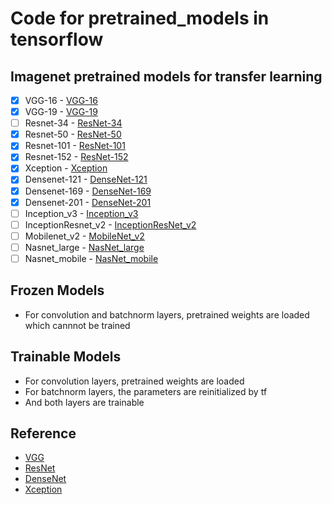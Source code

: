 # Code for pretrained\_models in tensorflow

## Imagenet pretrained models for transfer learning
- [x] VGG-16 - [VGG-16](https://github.com/fchollet/deep-learning-models/releases/download/v0.1/vgg16_weights_tf_dim_ordering_tf_kernels_notop.h5)
- [x] VGG-19 - [VGG-19](https://github.com/fchollet/deep-learning-models/releases/download/v0.1/vgg19_weights_tf_dim_ordering_tf_kernels_notop.h5)
- [ ] Resnet-34 - [ResNet-34]()
- [x] Resnet-50 - [ResNet-50](https://github.com/fchollet/deep-learning-models/releases/download/v0.2/resnet50_weights_tf_dim_ordering_tf_kernels_notop.h5)
- [x] Resnet-101 - [ResNet-101](https://drive.google.com/file/d/0Byy2AcGyEVxfTmRRVmpGWDczaXM/view)
- [x] Resnet-152 - [ResNet-152](https://drive.google.com/file/d/0Byy2AcGyEVxfeXExMzNNOHpEODg/view)
- [x] Xception - [Xception](https://github.com/fchollet/deep-learning-models/releases/download/v0.4/xception_weights_tf_dim_ordering_tf_kernels_notop.h5)
- [x] Densenet-121 - [DenseNet-121](https://github.com/fchollet/deep-learning-models/releases/download/v0.8/densenet121_weights_tf_dim_ordering_tf_kernels_notop.h5)
- [x] Densenet-169 - [DenseNet-169](https://github.com/fchollet/deep-learning-models/releases/download/v0.8/densenet169_weights_tf_dim_ordering_tf_kernels_notop.h5)
- [x] Densenet-201 - [DenseNet-201](https://github.com/fchollet/deep-learning-models/releases/download/v0.8/densenet201_weights_tf_dim_ordering_tf_kernels_notop.h5)
- [ ] Inception\_v3 - [Inception\_v3]()
- [ ] InceptionResnet\_v2 - [InceptionResNet\_v2]()
- [ ] Mobilenet\_v2 - [MobileNet\_v2]() 
- [ ] Nasnet\_large - [NasNet\_large]() 
- [ ] Nasnet\_mobile - [NasNet\_mobile]()

## Frozen Models
* For convolution and batchnorm layers, pretrained weights are loaded which cannnot be trained

## Trainable Models
* For convolution layers, pretrained weights are loaded
* For batchnorm layers, the parameters are reinitialized by tf
* And both layers are trainable

## Reference
* [VGG](https://arxiv.org/abs/1409.1556)
* [ResNet](https://arxiv.org/abs/1512.03385)
* [DenseNet](https://arxiv.org/abs/1608.06993)
* [Xception](https://arxiv.org/abs/1610.02357)

